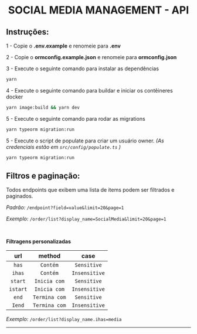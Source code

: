 <h1 align='center'>
    SOCIAL MEDIA MANAGEMENT - API
</h1>

## Instruções:

1 - Copie o **.env.example** e renomeie para **.env**

2 - Copie o **ormconfig.example.json** e renomeie para **ormconfig.json**

3 - Execute o seguinte comando para instalar as dependências

```bash
yarn
```

4 - Execute o seguinte comando para buildar e iniciar os contêineres docker

```bash
yarn image:build && yarn dev
```

5 - Execute o seguinte comando para rodar as migrations

```bash
yarn typeorm migration:run
```

5 - Execute o script de populate para criar um usuário owner. _(As credenciais estão em `src/config/populate.ts` )_

```bash
yarn typeorm migration:run
```

## Filtros e paginação:

Todos endpoints que exibem uma lista de items podem ser filtrados e paginados.

_Padrão:_ `/endpoint?field=value&limit=20&page=1`

_Exemplo:_ `/order/list?display_name=SocialMedia&limit=20&page=1`

<br/>

**Filtragens personalizadas**

| **url**  |  **method**   |   **case**    |
| :------: | :-----------: | :-----------: |
|  `has`   |   `Contém`    |  `Sensitive`  |
|  `ihas`  |   `Contém`    | `Insensitive` |
| `start`  | `Inicia com`  |  `Sensitive`  |
| `istart` | `Inicia com`  | `Insensitive` |
|  `end`   | `Termina com` |  `Sensitive`  |
|  `Iend`  | `Termina com` | `Insensitive` |

_Exemplo:_ `/order/list?display_name.ihas=media`

---

<br>
